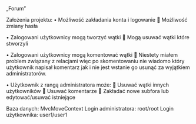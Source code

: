 „Forum”

Założenia projektu:
•	Możliwość zakładania konta i logowanie
	Możliwość zmiany hasła

•	Zalogowani użytkownicy mogą tworzyć wątki
	Mogą usuwać wątki które stworzyli

•	Zalogowani użytkownicy mogą komentować wątki
	Niestety miałem problem związany z relacjami więc po skomentowaniu nie wiadomo który użytkownik napisał komentarz jak i nie jest wstanie go usunąć za wyjątkiem administratorów.

•	Użytkownik z rangą administratora może:
	Usuwać wątki innych użytkowników
	Usuwać komentarze
	Zakładać nowe subfora lub edytować/usuwać istniejące


Baza danych: MvcMoveContext
Login administratora: root/root
Login użytkownika: user1/user1
